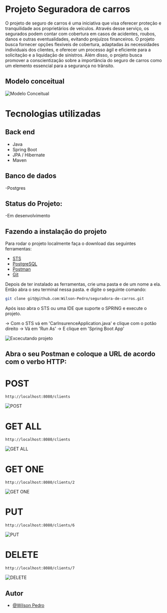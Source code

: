 
# Projeto Seguradora de carros

O projeto de seguro de carros é uma iniciativa que visa oferecer proteção e tranquilidade aos proprietários de veículos. Através desse serviço, os segurados podem contar com cobertura em casos de acidentes, roubos, danos e outras eventualidades, evitando prejuízos financeiros. O projeto busca fornecer opções flexíveis de cobertura, adaptadas às necessidades individuais dos clientes, e oferecer um processo ágil e eficiente para a solicitação e a liquidação de sinistros. Além disso, o projeto busca promover a conscientização sobre a importância do seguro de carros como um elemento essencial para a segurança no trânsito.

## Modelo conceitual
![Modelo Conceitual](https://github.com/Wilson-Pedro/images/blob/main/seguradora-de-carros/Seguradora%20de%20carros%20(1).png)

# Tecnologias utilizadas
## Back end
- Java
- Spring Boot
- JPA / Hibernate
- Maven

## Banco de dados
-Postgres

## Status do Projeto:
-Em desenvolvimento

## Fazendo a instalação do projeto

Para rodar o projeto localmente faça o download das seguintes ferramentas:

- [STS](https://spring.io.xy2401.com/tools3/sts/all/)
- [PostgreSQL](https://www.postgresql.org/download/)
- [Postman](https://www.postman.com/downloads/)
- [Git](https://git-scm.com/downloads)

Depois de ter instalado as ferramentas, crie uma pasta e de um nome a ela. Então abra o seu terminal nessa pasta. e digite o seguinte comando:

```bash
git clone git@github.com:Wilson-Pedro/seguradora-de-carros.git
```

Após isso abra o STS ou uma IDE que suporte o SPRING e execute o projeto.

-> Com o STS vá em 'CarInsurenceApplication.java' e clique com o potão direito
-> Vá em 'Run As'
-> E clique em 'Spring Boot App'

![Excecutando projeto](https://github.com/Wilson-Pedro/images/blob/main/seguradora-de-carros/executar-projeto.png)


## Abra o seu Postman e coloque a URL de acordo com o verbo HTTP:

# POST
```
http://localhost:8080/clients
```
![POST](https://github.com/Wilson-Pedro/images/blob/main/seguradora-de-carros/POST.PNG)

# GET ALL
```
http://localhost:8080/clients
```
![GET ALL](https://github.com/Wilson-Pedro/images/blob/main/seguradora-de-carros/GET.PNG)

# GET ONE
```
http://localhost:8080/clients/2
```
![GET ONE](https://github.com/Wilson-Pedro/images/blob/main/seguradora-de-carros/GET-ONE.PNG)

# PUT
```
http://localhost:8080/clients/6
```
![PUT](https://github.com/Wilson-Pedro/images/blob/main/seguradora-de-carros/PUT.PNG)

# DELETE
```
http://localhost:8080/clients/7
```
![DELETE](https://github.com/Wilson-Pedro/images/blob/main/seguradora-de-carros/DELETE.PNG)


## Autor

- [@Wilson Pedro](https://github.com/Wilson-Pedro)
